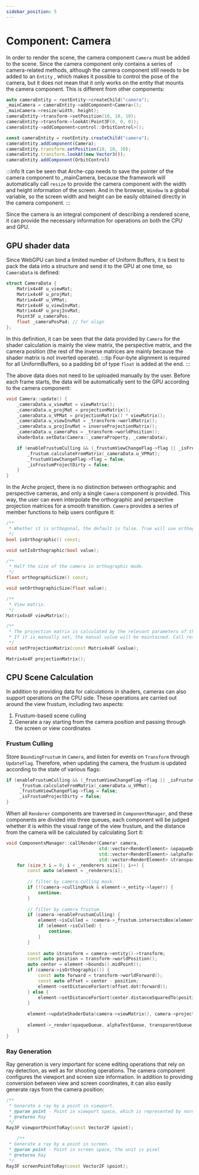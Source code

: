 ```yaml
---
sidebar_position: 5
---
```


# Component: Camera

In order to render the scene, the camera component `Camera` must be added to the scene. Since the camera component only
contains a series of camera-related methods, although the camera component still needs to be added to an `Entity`
, which makes it possible to control the pose of the camera, but it does not mean that it only works on the entity that
mounts the camera component. This is different from other components:

```cpp title="Example of Component Entity for Arche-cpp"
auto cameraEntity = rootEntity->createChild("camera");
_mainCamera = cameraEntity->addComponent<Camera>();
_mainCamera->resize(width, height);
cameraEntity->transform->setPosition(10, 10, 10);
cameraEntity->transform->lookAt(Point3F(0, 0, 0));
cameraEntity->addComponent<control::OrbitControl>();
````

```ts title="Example of Component Entity for Arche.js"
const cameraEntity = rootEntity.createChild("camera");
cameraEntity.addComponent(Camera);
cameraEntity.transform.setPosition(10, 10, 10);
cameraEntity.transform.lookAt(new Vector3());
cameraEntity.addComponent(OrbitControl)
````

:::info 
It can be seen that Arche-cpp needs to save the pointer of the camera component to _mainCamera, because the
framework will automatically call `resize` to provide the camera component with the width and height information of the
screen. And in the browser, `Window`
is a global variable, so the screen width and height can be easily obtained directly in the camera component.
:::

Since the camera is an integral component of describing a rendered scene, it can provide the necessary information for
operations on both the CPU and GPU.

## GPU shader data

Since WebGPU can bind a limited number of Uniform Buffers, it is best to pack the data into a structure and send it to
the GPU at one time, so `CameraData` is defined:

```c
struct CameraData {
    Matrix4x4F u_viewMat;
    Matrix4x4F u_projMat;
    Matrix4x4F u_VPMat;
    Matrix4x4F u_viewInvMat;
    Matrix4x4F u_projInvMat;
    Point3F u_cameraPos;
    float _cameraPosPad; // for align
};
```

In this definition, it can be seen that the data provided by `Camera` for the shader calculation is mainly the view
matrix, the perspective matrix, and the camera position (the rest of the inverse matrices are mainly because the shader
matrix is not inverted operate).
:::tip 
Four-byte alignment is required for all UniformBuffers, so a padding bit of type `float` is added at the end.
:::

The above data does not need to be uploaded manually by the user. Before each frame starts, the data will be
automatically sent to the GPU according to the camera component:

```cpp
void Camera::update() {
    _cameraData.u_viewMat = viewMatrix();
    _cameraData.u_projMat = projectionMatrix();
    _cameraData.u_VPMat = projectionMatrix() * viewMatrix();
    _cameraData.u_viewInvMat = _transform->worldMatrix();
    _cameraData.u_projInvMat = inverseProjectionMatrix();
    _cameraData.u_cameraPos = _transform->worldPosition();
    shaderData.setData(Camera::_cameraProperty, _cameraData);

    if (enableFrustumCulling && (_frustumViewChangeFlag->flag || _isFrustumProjectDirty)) {
        _frustum.calculateFromMatrix(_cameraData.u_VPMat);
        _frustumViewChangeFlag->flag = false;
        _isFrustumProjectDirty = false;
    }
}
```

In the Arche project, there is no distinction between orthographic and perspective cameras, and only a single `Camera`
component is provided. This way, the user can even interpolate the orthographic and perspective projection matrices for
a smooth transition.
`Camera` provides a series of member functions to help users configure it:

```cpp
/**
 * Whether it is orthogonal, the default is false. True will use orthographic projection, false will use perspective projection.
 */
bool isOrthographic() const;

void setIsOrthographic(bool value);

/**
 * Half the size of the camera in orthographic mode.
 */
float orthographicSize() const;

void setOrthographicSize(float value);

/**
 * View matrix.
 */
Matrix4x4F viewMatrix();

/**
 * The projection matrix is calculated by the relevant parameters of the camera by default.
 * If it is manually set, the manual value will be maintained. Call resetProjectionMatrix() to restore it.
 */
void setProjectionMatrix(const Matrix4x4F &value);

Matrix4x4F projectionMatrix();
```

## CPU Scene Calculation

In addition to providing data for calculations in shaders, cameras can also support operations on the CPU side. These
operations are carried out around the view frustum, including two aspects:

1. Frustum-based scene culling
2. Generate a ray starting from the camera position and passing through the screen or view coordinates

### Frustum Culling

Store `BoundingFrustum` in `Camera`, and listen for events on `Transform` through `UpdateFlag`. Therefore, when updating
the camera, the frustum is updated according to the state of various flags:

````cpp
if (enableFrustumCulling && (_frustumViewChangeFlag->flag || _isFrustumProjectDirty)) {
     _frustum.calculateFromMatrix(_cameraData.u_VPMat);
     _frustumViewChangeFlag->flag = false;
     _isFrustumProjectDirty = false;
}
````

When all `Renderer` components are traversed in `ComponentManager`, and these components are divided into three queues,
each component will be judged whether it is within the visual range of the view frustum, and the distance from the
camera will be calculated by calculating Sort it:

```cpp
void ComponentsManager::callRender(Camera* camera,
                                   std::vector<RenderElement> &opaqueQueue,
                                   std::vector<RenderElement> &alphaTestQueue,
                                   std::vector<RenderElement> &transparentQueue) {
    for (size_t i = 0; i < _renderers.size(); i++) {
        const auto &element = _renderers[i];
        
        // filter by camera culling mask.
        if (!(camera->cullingMask & element->_entity->layer)) {
            continue;
        }
        
        // filter by camera frustum.
        if (camera->enableFrustumCulling) {
            element->isCulled = !camera->_frustum.intersectsBox(element->bounds());
            if (element->isCulled) {
                continue;
            }
        }
        
        const auto &transform = camera->entity()->transform;
        const auto position = transform->worldPosition();
        auto center = element->bounds().midPoint();
        if (camera->isOrthographic()) {
            const auto forward = transform->worldForward();
            const auto offset = center - position;
            element->setDistanceForSort(offset.dot(forward));
        } else {
            element->setDistanceForSort(center.distanceSquaredTo(position));
        }
        
        element->updateShaderData(camera->viewMatrix(), camera->projectionMatrix());
        
        element->_render(opaqueQueue, alphaTestQueue, transparentQueue);
    }
}
```

### Ray Generation

Ray generation is very important for scene editing operations that rely on ray detection, as well as for shooting
operations. The camera component configures the viewport and screen size information. In addition to providing
conversion between view and screen coordinates, it can also easily generate rays from the camera position:

```cpp
/**
 * Generate a ray by a point in viewport.
 * @param point - Point in viewport space, which is represented by normalization
 * @returns Ray
 */
Ray3F viewportPointToRay(const Vector2F &point);

    /**
 * Generate a ray by a point in screen.
 * @param point - Point in screen space, the unit is pixel
 * @returns Ray
 */
Ray3F screenPointToRay(const Vector2F &point);
```
